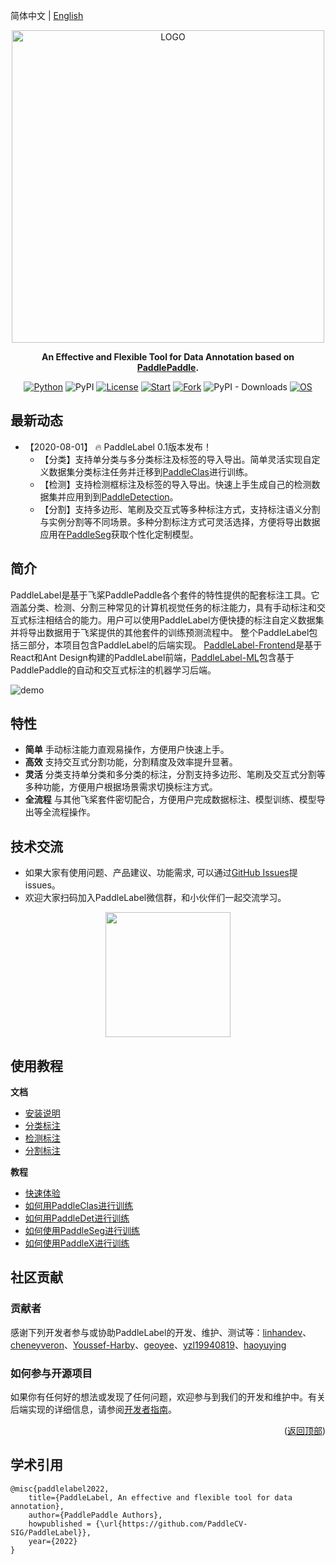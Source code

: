 
简体中文 | [English](README_EN.md)
<div align="center">

<p align="center">
  <img src="https://user-images.githubusercontent.com/35907364/181203626-24fd69d3-15aa-4e9e-9a1a-a35b55ad673d.png" align="middle" alt="LOGO" width = "500" />
</p>

**An Effective and Flexible Tool for Data Annotation based on [PaddlePaddle](https://github.com/paddlepaddle/paddle).**

[![Python](https://img.shields.io/badge/python-3.9+-blue.svg)](https://www.python.org/downloads/release/python-390/) ![PyPI](https://img.shields.io/pypi/v/paddlelabel?color=blue) [![License](https://img.shields.io/badge/License-Apache_2.0-blue.svg)](LICENSE) [![Start](https://img.shields.io/github/stars/PaddleCV-SIG/PaddleLabel?color=orange)]() [![Fork](https://img.shields.io/github/forks/PaddleCV-SIG/PaddleLabel?color=orange)]() ![PyPI - Downloads](https://img.shields.io/pypi/dm/paddlelabel?color=orange) [![OS](https://img.shields.io/badge/os-linux%2C%20windows%2C%20macos-green.svg)]() 
</div>


## 最新动态

* 【2020-08-01】 :fire: PaddleLabel 0.1版本发布！
    * 【分类】支持单分类与多分类标注及标签的导入导出。简单灵活实现自定义数据集分类标注任务并迁移到[PaddleClas](https://github.com/PaddlePaddle/PaddleClas)进行训练。
    * 【检测】支持检测框标注及标签的导入导出。快速上手生成自己的检测数据集并应用到到[PaddleDetection](https://github.com/PaddlePaddle/PaddleDetection)。
    * 【分割】支持多边形、笔刷及交互式等多种标注方式，支持标注语义分割与实例分割等不同场景。多种分割标注方式可灵活选择，方便将导出数据应用在[PaddleSeg](https://github.com/PaddlePaddle/PaddleSeg)获取个性化定制模型。


## 简介

PaddleLabel是基于飞桨PaddlePaddle各个套件的特性提供的配套标注工具。它涵盖分类、检测、分割三种常见的计算机视觉任务的标注能力，具有手动标注和交互式标注相结合的能力。用户可以使用PaddleLabel方便快捷的标注自定义数据集并将导出数据用于飞桨提供的其他套件的训练预测流程中。
整个PaddleLabel包括三部分，本项目包含PaddleLabel的后端实现。 [PaddleLabel-Frontend](https://github.com/PaddleCV-SIG/PP-Label-Frontend)是基于React和Ant Design构建的PaddleLabel前端，[PaddleLabel-ML](https://github.com/PaddleCV-SIG/PaddleLabel-ML)包含基于PaddlePaddle的自动和交互式标注的机器学习后端。

![demo](https://user-images.githubusercontent.com/71769312/181277273-0c1d6189-4a84-44c7-a0ae-f9816dcc32ae.png)

## 特性


* **简单** 手动标注能力直观易操作，方便用户快速上手。
* **高效** 支持交互式分割功能，分割精度及效率提升显著。
* **灵活** 分类支持单分类和多分类的标注，分割支持多边形、笔刷及交互式分割等多种功能，方便用户根据场景需求切换标注方式。
* **全流程** 与其他飞桨套件密切配合，方便用户完成数据标注、模型训练、模型导出等全流程操作。


## 技术交流

* 如果大家有使用问题、产品建议、功能需求, 可以通过[GitHub Issues](https://github.com/PaddlePaddle/PaddleSeg/issues)提issues。
* 欢迎大家扫码加入PaddleLabel微信群，和小伙伴们一起交流学习。

<div align="center">
<img src="https://user-images.githubusercontent.com/48433081/163670184-43cfb3ae-2047-4ba3-8dae-6c02090dd177.png"  width = "200" />  
</div>

## 使用教程

**文档**

* [安装说明](doc/install.md)
* [分类标注](doc/classification.md)
* [检测标注](doc/detection.md)
* [分割标注](doc/segmentation.md)

**教程**

* [快速体验](doc/quick_experience.md)
* [如何用PaddleClas进行训练]()
* [如何用PaddleDet进行训练]()
* [如何使用PaddleSeg进行训练]()
* [如何使用PaddleX进行训练]()

## 社区贡献

### 贡献者

感谢下列开发者参与或协助PaddleLabel的开发、维护、测试等：[linhandev](https://github.com/linhandev)、[cheneyveron](https://github.com/cheneyveron)、[Youssef-Harby](https://github.com/Youssef-Harby)、[geoyee](https://github.com/geoyee)、[yzl19940819](https://github.com/yzl19940819)、[haoyuying](https://github.com/haoyuying)

### 如何参与开源项目

如果你有任何好的想法或发现了任何问题，欢迎参与到我们的开发和维护中。有关后端实现的详细信息，请参阅[开发者指南](doc/developers_guide.md)。

<p align="right">(<a href="#top">返回顶部</a>)</p>

<!-- quote-->

## 学术引用

```
@misc{paddlelabel2022,
    title={PaddleLabel, An effective and flexible tool for data annotation},
    author={PaddlePaddle Authors},
    howpublished = {\url{https://github.com/PaddleCV-SIG/PaddleLabel}},
    year={2022}
}
```



